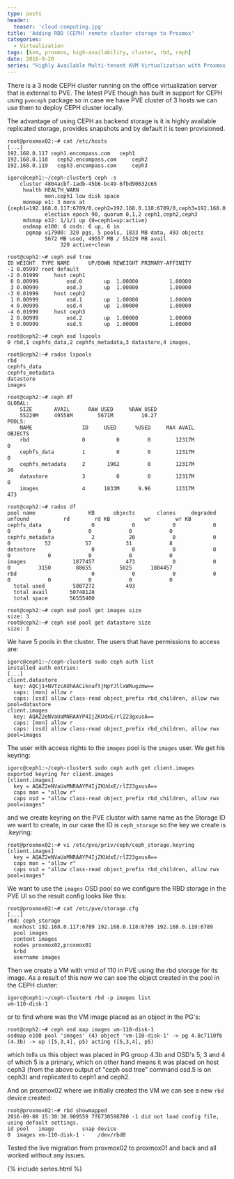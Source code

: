 ```yaml
---
type: posts
header:
  teaser: 'cloud-computing.jpg'
title: 'Adding RBD (CEPH) remote cluster storage to Proxmox'
categories: 
  - Virtualization
tags: [kvm, proxmox, high-availability, cluster, rbd, ceph]
date: 2016-9-20
series: "Highly Available Multi-tenant KVM Virtualization with Proxmox PVE and OpenVSwitch"
---
```


There is a 3 node CEPH cluster running on the office virtualization server that is external to PVE. The latest PVE though has built in support for CEPH using `pveceph` package so in case we have PVE cluster of 3 hosts we can use them to deploy CEPH cluster locally.

The advantage of using CEPH as backend storage is it is highly available replicated storage, provides snapshots and by default it is teen provisioned.

```
root@proxmox02:~# cat /etc/hosts
[...]
192.168.0.117 ceph1.encompass.com   ceph1 
192.168.0.118   ceph2.encompass.com     ceph2
192.168.0.119   ceph3.encompass.com     ceph3

igorc@ceph1:~/ceph-cluster$ ceph -s
    cluster 4804acbf-1adb-45b6-bc49-6fbd90632c65
     health HEALTH_WARN
            mon.ceph1 low disk space
     monmap e1: 3 mons at {ceph1=192.168.0.117:6789/0,ceph2=192.168.0.118:6789/0,ceph3=192.168.0.119:6789/0}
            election epoch 90, quorum 0,1,2 ceph1,ceph2,ceph3
     mdsmap e32: 1/1/1 up {0=ceph1=up:active}
     osdmap e100: 6 osds: 6 up, 6 in
      pgmap v17900: 320 pgs, 5 pools, 1833 MB data, 493 objects
            5672 MB used, 49557 MB / 55229 MB avail
                 320 active+clean

root@ceph2:~# ceph osd tree
ID WEIGHT  TYPE NAME      UP/DOWN REWEIGHT PRIMARY-AFFINITY 
-1 0.05997 root default                                     
-2 0.01999     host ceph1                                   
 0 0.00999         osd.0       up  1.00000          1.00000 
 3 0.00999         osd.3       up  1.00000          1.00000 
-3 0.01999     host ceph2                                   
 1 0.00999         osd.1       up  1.00000          1.00000 
 4 0.00999         osd.4       up  1.00000          1.00000 
-4 0.01999     host ceph3                                   
 2 0.00999         osd.2       up  1.00000          1.00000 
 5 0.00999         osd.5       up  1.00000          1.00000

root@ceph2:~# ceph osd lspools
0 rbd,1 cephfs_data,2 cephfs_metadata,3 datastore,4 images,

root@ceph2:~# rados lspools
rbd
cephfs_data
cephfs_metadata
datastore
images

root@ceph2:~# ceph df
GLOBAL:
    SIZE       AVAIL      RAW USED     %RAW USED 
    55229M     49558M        5671M         10.27 
POOLS:
    NAME                ID     USED      %USED     MAX AVAIL     OBJECTS 
    rbd                 0          0         0        12317M           0 
    cephfs_data         1          0         0        12317M           0 
    cephfs_metadata     2       1962         0        12317M          20 
    datastore           3          0         0        12317M           0 
    images              4      1833M      9.96        12317M         473

root@ceph2:~# rados df
pool name                 KB      objects       clones     degraded      unfound           rd        rd KB           wr        wr KB
cephfs_data                0            0            0            0           0            0            0            0            0
cephfs_metadata            2           20            0            0           0           52           57           31            8
datastore                  0            0            0            0           0            0            0            0            0
images               1877457          473            0            0           0         3150        88655         5025      1804457
rbd                        0            0            0            0           0            0            0            0            0
  total used         5807272          493
  total avail       50748128
  total space       56555400

root@ceph2:~# ceph osd pool get images size
size: 3
root@ceph2:~# ceph osd pool get datastore size
size: 3
```

We have 5 pools in the cluster. The users that have permissions to access are:

```
igorc@ceph1:~/ceph-cluster$ sudo ceph auth list
installed auth entries:
[...]
client.datastore
  key: AQCj1+NVTzcAOhAACiknaftjNpYJllxWRugzmw==
  caps: [mon] allow r
  caps: [osd] allow class-read object_prefix rbd_children, allow rwx pool=datastore
client.images
  key: AQAZ2eNVaUaMNRAAYP4IjZKUdxE/rlZ23gxusA==
  caps: [mon] allow r
  caps: [osd] allow class-read object_prefix rbd_children, allow rwx pool=images
```

The user with access rights to the `images` pool is the `images` user. We get his keyring:

```
igorc@ceph1:~/ceph-cluster$ sudo ceph auth get client.images
exported keyring for client.images
[client.images]
  key = AQAZ2eNVaUaMNRAAYP4IjZKUdxE/rlZ23gxusA==
  caps mon = "allow r"
  caps osd = "allow class-read object_prefix rbd_children, allow rwx pool=images"
```

and we create keyring on the PVE cluster with same name as the Storage ID we want to create, in our case the ID is `ceph_storage` so the key we create is <storage-id>.keyring:

```
root@proxmox02:~# vi /etc/pve/priv/ceph/ceph_storage.keyring 
[client.images]
  key = AQAZ2eNVaUaMNRAAYP4IjZKUdxE/rlZ23gxusA==
  caps mon = "allow r"
  caps osd = "allow class-read object_prefix rbd_children, allow rwx pool=images"
```

We want to use the `images` OSD pool so we configure the RBD storage in the PVE UI so the result config looks like this:

```
root@proxmox02:~# cat /etc/pve/storage.cfg
[...]
rbd: ceph_storage
  monhost 192.168.0.117:6789 192.168.0.118:6789 192.168.0.119:6789
  pool images
  content images
  nodes proxmox02,proxmox01
  krbd
  username images
```

Then we create a VM with vmid of 110 in PVE using the rbd storage for its image. As a result of this now we can see the object created in the pool in the CEPH cluster:

```
igorc@ceph1:~/ceph-cluster$ rbd -p images list
vm-110-disk-1
```

or to find where was the VM image placed as an object in the PG's:

```
root@ceph2:~# ceph osd map images vm-110-disk-1
osdmap e100 pool 'images' (4) object 'vm-110-disk-1' -> pg 4.8c7110fb (4.3b) -> up ([5,3,4], p5) acting ([5,3,4], p5)
```

which tells us this object was placed in PG group 4.3b and OSD's 5, 3 and 4 of which 5 is a primary, which on other hand means it was placed on host ceph3 (from the above output of "ceph osd tree" command osd.5 is on ceph3) and replicated to ceph1 and ceph2.

And on proxmox02 where we initially created the VM we can see a new `rbd` device created:

```
root@proxmox02:~# rbd showmapped
2016-09-08 15:30:30.909559 7f6730598780 -1 did not load config file, using default settings.
id pool   image         snap device    
0  images vm-110-disk-1 -    /dev/rbd0
```

Tested the live migration from proxmox02 to proxmox01 and back and all worked without any issues.

{% include series.html %}